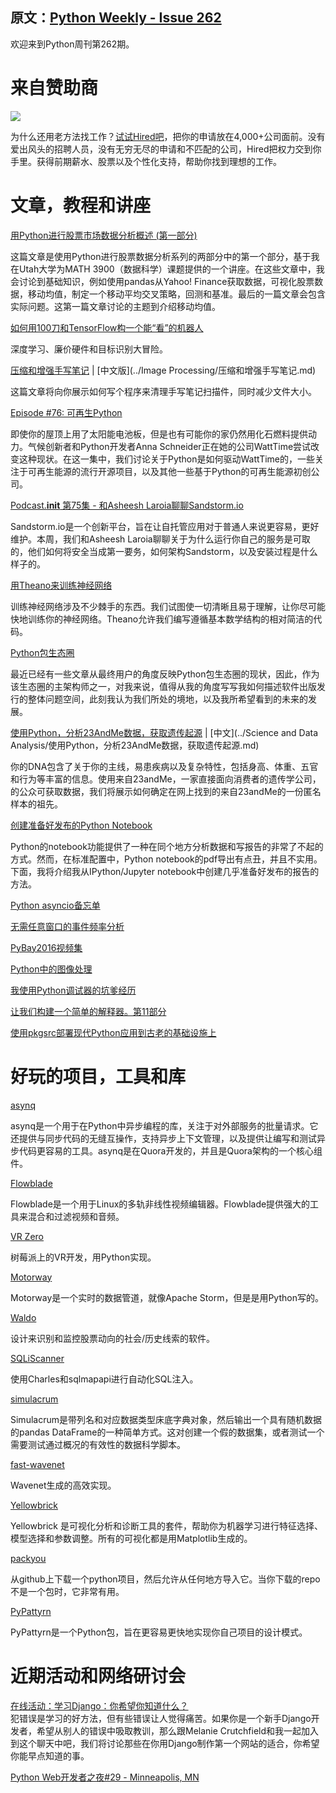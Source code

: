 原文：[Python Weekly - Issue 262](http://eepurl.com/cgPbe9)
---
  
欢迎来到Python周刊第262期。
  
# 来自赞助商  

[![](https://gallery.mailchimp.com/e2e180baf855ac797ef407fc7/images/7394541b-6b55-4fde-8756-6b7547029f1b.png)](https://hired.com/?utm_source=newsletters&utm_medium=pythonweekly&utm_campaign=q3-16) 

为什么还用老方法找工作？[试试Hired吧](https://hired.com/?utm_source=newsletters&utm_medium=pythonweekly&utm_campaign=q3-16)，把你的申请放在4,000+公司面前。没有爱出风头的招聘人员，没有无穷无尽的申请和不匹配的公司，Hired把权力交到你手里。获得前期薪水、股票以及个性化支持，帮助你找到理想的工作。  
  
# 文章，教程和讲座
  
[用Python进行股票市场数据分析概述 (第一部分)](https://ntguardian.wordpress.com/2016/09/19/introduction-stock-market-data-python-1/)  

这篇文章是使用Python进行股票数据分析系列的两部分中的第一个部分，基于我在Utah大学为MATH 3900（数据科学）课题提供的一个讲座。在这些文章中，我会讨论到基础知识，例如使用pandas从Yahoo! Finance获取数据，可视化股票数据，移动均值，制定一个移动平均交叉策略，回测和基准。最后的一篇文章会包含实际问题。这第一篇文章讨论的主题到介绍移动均值。
  
[如何用100刀和TensorFlow构一个能“看”的机器人](https://www.oreilly.com/learning/how-to-build-a-robot-that-sees-with-100-and-tensorflow)  

深度学习、廉价硬件和目标识别大冒险。
  
[压缩和增强手写笔记](https://mzucker.github.io/2016/09/20/noteshrink.html)  | [中文版](../Image Processing/压缩和增强手写笔记.md)

这篇文章将向你展示如何写个程序来清理手写笔记扫描件，同时减少文件大小。
  
[Episode #76: 可再生Python](https://talkpython.fm/episodes/show/76/renewable-python)  

即使你的屋顶上用了太阳能电池板，但是也有可能你的家仍然用化石燃料提供动力。气候创新者和Python开发者Anna Schneider正在她的公司WattTime尝试改变这种现状。在这一集中，我们讨论关于Python是如何驱动WattTime的，一些关注于可再生能源的流行开源项目，以及其他一些基于Python的可再生能源初创公司。
  
[Podcast.__init__ 第75集 - 和Asheesh Laroia聊聊Sandstorm.io](https://podcastinit.com/asheesh-laroia-sandstorm.html)  

Sandstorm.io是一个创新平台，旨在让自托管应用对于普通人来说更容易，更好维护。本周，我们和Asheesh Laroia聊聊关于为什么运行你自己的服务是可取的，他们如何将安全当成第一要务，如何架构Sandstorm，以及安装过程是什么样子的。
  
[用Theano来训练神经网络](http://blog.asidatascience.com/training-neural-networks-with-theano/)  
 
训练神经网络涉及不少棘手的东西。我们试图使一切清晰且易于理解，让你尽可能快地训练你的神经网络。Theano允许我们编写遵循基本数学结构的相对简洁的代码。 
  
[Python包生态圈](http://www.curiousefficiency.org/posts/2016/09/python-packaging-ecosystem.html)  

最近已经有一些文章从最终用户的角度反映Python包生态圈的现状，因此，作为该生态圈的主架构师之一，对我来说，值得从我的角度写写我如何描述软件出版发行的整体问题空间，此刻我认为我们所处的境地，以及我所希望看到的未来的发展。
  
[使用Python，分析23AndMe数据，获取遗传起源](http://online.cambridgecoding.com/notebooks/cca_admin/genetic-ancestry-analysis-python)  | [中文](../Science and Data Analysis/使用Python，分析23AndMe数据，获取遗传起源.md)

你的DNA包含了关于你的主线，易患疾病以及复杂特性，包括身高、体重、五官和行为等丰富的信息。使用来自23andMe，一家直接面向消费者的遗传学公司，的公众可获取数据，我们将展示如何确定在网上找到的来自23andMe的一份匿名样本的祖先。
  
[创建准备好发布的Python Notebook](http://blog.juliusschulz.de/blog/ultimate-ipython-notebook)  

Python的notebook功能提供了一种在同个地方分析数据和写报告的非常了不起的方式。然而，在标准配置中，Python notebook的pdf导出有点丑，并且不实用。下面，我将介绍我从IPython/Jupyter notebook中创建几乎准备好发布的报告的方法。
  
[Python asyncio备忘单](https://github.com/crazyguitar/pysheeet/blob/master/docs/notes/python-asyncio.rst)  
  
[无需任意窗口的事件频率分析](http://databozo.posthaven.com/deep-in-the-weeds-event-frequency-analysis-without-arbitrary-windows)  
  
[PyBay2016视频集](https://www.youtube.com/watch?v=voXVTjwnn-U&list=PL85KuAjbN_gtGn4v1ELSWJlTFZF_5Ciog)  
  
[Python中的图像处理](https://www.codementor.io/python/tutorial/image-manipulation-in-python)  
  
[我使用Python调试器的坑爹经历](https://benbernardblog.com/my-startling-encounter-with-python-debuggers/)  
  
[让我们构建一个简单的解释器。第11部分](https://ruslanspivak.com/lsbasi-part11/)  
  
[使用pkgsrc部署现代Python应用到古老的基础设施上](http://pythonsweetness.tumblr.com/post/150466265417/deploying-modern-python-apps-to-ancient)  
  
  
# 好玩的项目，工具和库  
  
[asynq](https://github.com/quora/asynq)  

asynq是一个用于在Python中异步编程的库，关注于对外部服务的批量请求。它还提供与同步代码的无缝互操作，支持异步上下文管理，以及提供让编写和测试异步代码更容易的工具。asynq是在Quora开发的，并且是Quora架构的一个核心组件。
  
[Flowblade](https://github.com/jliljebl/flowblade)  

Flowblade是一个用于Linux的多轨非线性视频编辑器。Flowblade提供强大的工具来混合和过滤视频和音频。
  
[VR Zero](https://github.com/WayneKeenan/python-vrzero)  

树莓派上的VR开发，用Python实现。
  
[Motorway ](https://github.com/plecto/motorway) 

Motorway是一个实时的数据管道，就像Apache Storm，但是是用Python写的。
  
[Waldo](https://github.com/anfederico/Waldo)  

设计来识别和监控股票动向的社会/历史线索的软件。
  
[SQLiScanner](https://github.com/0xbug/SQLiScanner)  

使用Charles和sqlmapapi进行自动化SQL注入。
  
[simulacrum](https://github.com/jbrambleDC/simulacrum)  

Simulacrum是带列名和对应数据类型床底字典对象，然后输出一个具有随机数据的pandas DataFrame的一种简单方式。这对创建一个假的数据集，或者测试一个需要测试通过概况的有效性的数据科学脚本。
  
[fast-wavenet](https://github.com/tomlepaine/fast-wavenet)  

Wavenet生成的高效实现。
  
[Yellowbrick](https://github.com/DistrictDataLabs/yellowbrick)  

Yellowbrick 是可视化分析和诊断工具的套件，帮助你为机器学习进行特征选择、模型选择和参数调整。所有的可视化都是用Matplotlib生成的。
  
[packyou](https://github.com/llazzaro/packyou)  

从github上下载一个python项目，然后允许从任何地方导入它。当你下载的repo不是一个包时，它非常有用。
  
[PyPattyrn](https://github.com/tylerlaberge/PyPattyrn) 

PyPattyrn是一个Python包，旨在更容易更快地实现你自己项目的设计模式。
  
  
# 近期活动和网络研讨会 
  
[在线活动：学习Django：你希望你知道什么？](https://www.crowdcast.io/e/learning-django/register)  
犯错误是学习的好方法，但有些错误让人觉得痛苦。如果你是一个新手Django开发者，希望从别人的错误中吸取教训，那么跟Melanie Crutchfield和我一起加入到这个聊天中吧，我们将讨论那些在你用Django制作第一个网站的适合，你希望你能早点知道的事。  
  
[Python Web开发者之夜#29 - Minneapolis, MN](https://www.meetup.com/PyMNtos-Twin-Cities-Python-User-Group/events/233522646/)  
  